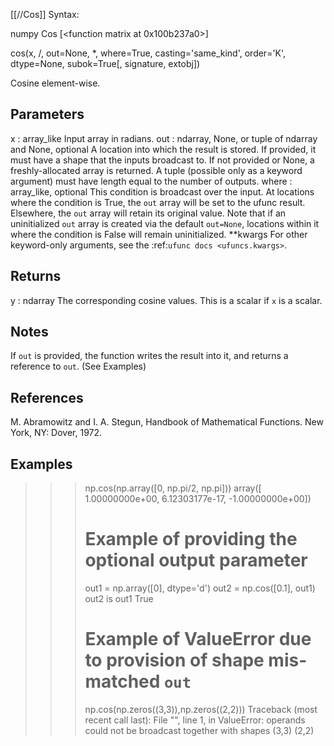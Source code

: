 [[//Cos]]
Syntax:

  numpy Cos [<function matrix at 0x100b237a0>]

cos(x, /, out=None, *, where=True, casting='same_kind', order='K', dtype=None, subok=True[, signature, extobj])

Cosine element-wise.

Parameters
----------
x : array_like
    Input array in radians.
out : ndarray, None, or tuple of ndarray and None, optional
    A location into which the result is stored. If provided, it must have
    a shape that the inputs broadcast to. If not provided or None,
    a freshly-allocated array is returned. A tuple (possible only as a
    keyword argument) must have length equal to the number of outputs.
where : array_like, optional
    This condition is broadcast over the input. At locations where the
    condition is True, the `out` array will be set to the ufunc result.
    Elsewhere, the `out` array will retain its original value.
    Note that if an uninitialized `out` array is created via the default
    ``out=None``, locations within it where the condition is False will
    remain uninitialized.
**kwargs
    For other keyword-only arguments, see the
    :ref:`ufunc docs <ufuncs.kwargs>`.

Returns
-------
y : ndarray
    The corresponding cosine values.
    This is a scalar if `x` is a scalar.

Notes
-----
If `out` is provided, the function writes the result into it,
and returns a reference to `out`.  (See Examples)

References
----------
M. Abramowitz and I. A. Stegun, Handbook of Mathematical Functions.
New York, NY: Dover, 1972.

Examples
--------
>>> np.cos(np.array([0, np.pi/2, np.pi]))
array([  1.00000000e+00,   6.12303177e-17,  -1.00000000e+00])
>>>
>>> # Example of providing the optional output parameter
>>> out1 = np.array([0], dtype='d')
>>> out2 = np.cos([0.1], out1)
>>> out2 is out1
True
>>>
>>> # Example of ValueError due to provision of shape mis-matched `out`
>>> np.cos(np.zeros((3,3)),np.zeros((2,2)))
Traceback (most recent call last):
  File "<stdin>", line 1, in <module>
ValueError: operands could not be broadcast together with shapes (3,3) (2,2)